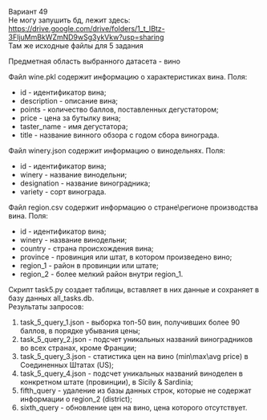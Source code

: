 Вариант 49  
Не могу запушить бд, лежит здесь: https://drive.google.com/drive/folders/1_t_IBtz-3FIjuMmBkWZmND9wSg3ykVkw?usp=sharing  
Там же исходные файлы для 5 задания

Предметная область выбранного датасета - вино  

Файл wine.pkl содержит информацию о характеристиках вина. Поля:
* id - идентификатор вина;
* description - описание вина;
* points - количество баллов, поставленных дегустатором;
* price - цена за бутылку вина;
* taster_name - имя дегустатора;
* title - название винного обзора с годом сбора винограда.

Файл winery.json содержит информацию о винодельнях. Поля:  
* id - идентификатор вина;
* winery - название винодельни;
* designation - название виноградника;
* variety - сорт винограда.

Файл region.csv содержит информацию о стране\регионе производства вина. Поля:
* id - идентификатор вина;
* winery - название винодельни;
* country - страна происхождения вина;
* province - провинция или штат, в котором произведено вино;
* region_1 - район в провинции или штате;
* region_2 - более мелкий район внутри region_1.

Скрипт task5.py создает таблицы, вставляет в них данные и сохраняет в базу данных all_tasks.db.  
Результаты запросов:
1. task_5_query_1.json - выборка топ-50 вин, получивших более 90 баллов, в порядке убывания цены;
2. task_5_query_2.json - подсчет уникальных названий виноградников во всех странах, кроме Франции;
3. task_5_query_3.json - статистика цен на вино (min\max\avg price) в Соединенных Штатах (US);
4. task_5_query_4.json - подсчет уникальных названий виноделен в конкретном штате (провинции), в Sicily & Sardinia;
5. fifth_query - удаление из базы данных строк, которые не содержат информации о region_2 (district);
6. sixth_query - обновление цен на вино, цена которого отсутствует.
